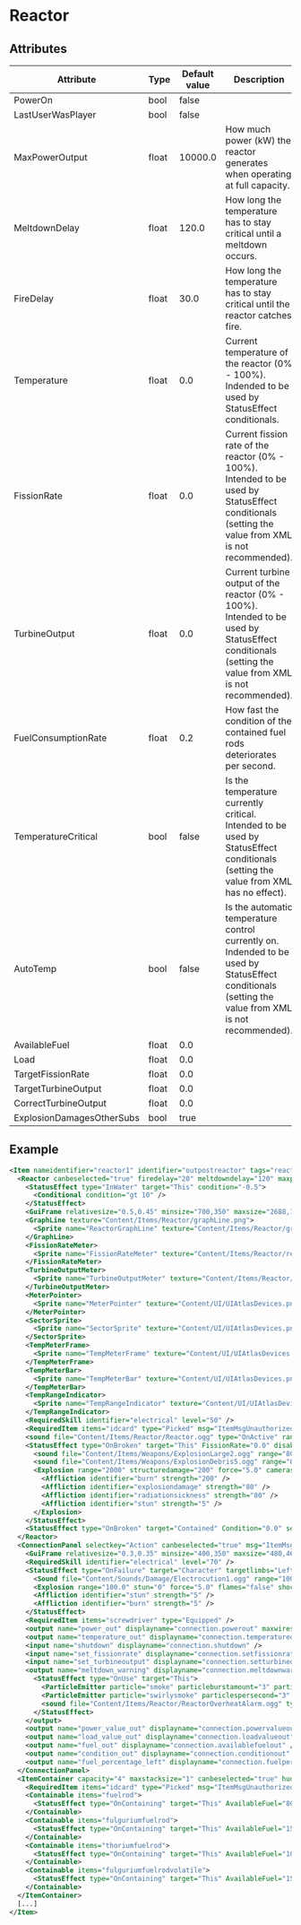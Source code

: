 # Reactor


## Attributes

| Attribute|Type|Default value|Description |
| ---|---|---|--- |
| PowerOn|bool|false| |
| LastUserWasPlayer|bool|false| |
| MaxPowerOutput|float|10000.0|How much power (kW) the reactor generates when operating at full capacity. |
| MeltdownDelay|float|120.0|How long the temperature has to stay critical until a meltdown occurs. |
| FireDelay|float|30.0|How long the temperature has to stay critical until the reactor catches fire. |
| Temperature|float|0.0|Current temperature of the reactor (0% - 100%). Indended to be used by StatusEffect conditionals. |
| FissionRate|float|0.0|Current fission rate of the reactor (0% - 100%). Intended to be used by StatusEffect conditionals (setting the value from XML is not recommended). |
| TurbineOutput|float|0.0|Current turbine output of the reactor (0% - 100%). Intended to be used by StatusEffect conditionals (setting the value from XML is not recommended). |
| FuelConsumptionRate|float|0.2|How fast the condition of the contained fuel rods deteriorates per second. |
| TemperatureCritical|bool|false|Is the temperature currently critical. Intended to be used by StatusEffect conditionals (setting the value from XML has no effect). |
| AutoTemp|bool|false|Is the automatic temperature control currently on. Indended to be used by StatusEffect conditionals (setting the value from XML is not recommended). |
| AvailableFuel|float|0.0| |
| Load|float|0.0| |
| TargetFissionRate|float|0.0| |
| TargetTurbineOutput|float|0.0| |
| CorrectTurbineOutput|float|0.0| |
| ExplosionDamagesOtherSubs|bool|true| |



## Example
```xml
<Item nameidentifier="reactor1" identifier="outpostreactor" tags="reactor" type="Reactor" linkable="true" category="Machine" damagedbyexplosions="true" scale="0.5" explosiondamagemultiplier="0.2">
  <Reactor canbeselected="true" firedelay="20" meltdowndelay="120" maxpoweroutput="20000" fuelconsumptionrate="0.2" vulnerabletoemp="false" msg="ItemMsgInteractSelect">
    <StatusEffect type="InWater" target="This" condition="-0.5">
      <Conditional condition="gt 10" />
    </StatusEffect>
    <GuiFrame relativesize="0.5,0.45" minsize="700,350" maxsize="2688,1166" anchor="Center" relativeoffset="0.1,0" style="ItemUI" />
    <GraphLine texture="Content/Items/Reactor/graphLine.png">
      <Sprite name="ReactorGraphLine" texture="Content/Items/Reactor/graphLine.png" sourcerect="0,0,32,32" />
    </GraphLine>
    <FissionRateMeter>
      <Sprite name="FissionRateMeter" texture="Content/Items/Reactor/reactor.png" sourcerect="603,817,441,240" origin="0.5,1" />
    </FissionRateMeter>
    <TurbineOutputMeter>
      <Sprite name="TurbineOutputMeter" texture="Content/Items/Reactor/reactor.png" sourcerect="603,817,441,240" origin="0.5,1" />
    </TurbineOutputMeter>
    <MeterPointer>
      <Sprite name="MeterPointer" texture="Content/UI/UIAtlasDevices.png" sourcerect="938,846,31,167 " origin="0.5,0.9" />
    </MeterPointer>
    <SectorSprite>
      <Sprite name="SectorSprite" texture="Content/UI/UIAtlasDevices.png" sourcerect="769,326,238,455" origin="0.95,0.5" />
    </SectorSprite>
    <TempMeterFrame>
      <Sprite name="TempMeterFrame" texture="Content/UI/UIAtlasDevices.png" sourcerect="92,517,59,265" origin="0,0" size="0.5,1" />
    </TempMeterFrame>
    <TempMeterBar>
      <Sprite name="TempMeterBar" texture="Content/UI/UIAtlasDevices.png" sourcerect="270,414,106,47" origin="0.5,0" />
    </TempMeterBar>
    <TempRangeIndicator>
      <Sprite name="TempRangeIndicator" texture="Content/UI/UIAtlasDevices.png" sourcerect="31,614,52,25" origin="0.5,0.5" size="0.6,0.6" />
    </TempRangeIndicator>
    <RequiredSkill identifier="electrical" level="50" />
    <RequiredItem items="idcard" type="Picked" msg="ItemMsgUnauthorizedAccess" ignoreineditor="true" />
    <sound file="Content/Items/Reactor/Reactor.ogg" type="OnActive" range="2000.0" volumeproperty="FissionRate" volume="0.02" loop="true" />
    <StatusEffect type="OnBroken" target="This" FissionRate="0.0" disabledeltatime="true">
      <sound file="Content/Items/Weapons/ExplosionLarge2.ogg" range="8000" selectionmode="All" />
      <sound file="Content/Items/Weapons/ExplosionDebris5.ogg" range="8000" />
      <Explosion range="2000" structuredamage="200" force="5.0" camerashake="200" flashrange="10000" flashduration="5.0" screencolor="255,255,255,255" screencolorrange="5000" screencolorduration="3.0">
        <Affliction identifier="burn" strength="200" />
        <Affliction identifier="explosiondamage" strength="80" />
        <Affliction identifier="radiationsickness" strength="80" />
        <Affliction identifier="stun" strength="5" />
      </Explosion>
    </StatusEffect>
    <StatusEffect type="OnBroken" target="Contained" Condition="0.0" setvalue="true" />
  </Reactor>
  <ConnectionPanel selectkey="Action" canbeselected="true" msg="ItemMsgRewireScrewdriver" hudpriority="10">
    <GuiFrame relativesize="0.3,0.35" minsize="400,350" maxsize="480,460" anchor="Center" style="ConnectionPanel" />
    <RequiredSkill identifier="electrical" level="70" />
    <StatusEffect type="OnFailure" target="Character" targetlimbs="LeftHand,RightHand">
      <Sound file="Content/Sounds/Damage/Electrocution1.ogg" range="1000" />
      <Explosion range="100.0" stun="0" force="5.0" flames="false" shockwave="false" sparks="true" underwaterbubble="false" />
      <Affliction identifier="stun" strength="5" />
      <Affliction identifier="burn" strength="5" />
    </StatusEffect>
    <RequiredItem items="screwdriver" type="Equipped" />
    <output name="power_out" displayname="connection.powerout" maxwires="1" />
    <output name="temperature_out" displayname="connection.temperatureout" />
    <input name="shutdown" displayname="connection.shutdown" />
    <input name="set_fissionrate" displayname="connection.setfissionrate" />
    <input name="set_turbineoutput" displayname="connection.setturbineoutput" />
    <output name="meltdown_warning" displayname="connection.meltdownwarning">
      <StatusEffect type="OnUse" target="This">
        <ParticleEmitter particle="smoke" particleburstamount="3" particleburstinterval="0.5" particlespersecond="2" scalemin="1" scalemax="2.5" anglemin="0" anglemax="359" velocitymin="-50" velocitymax="50" mincondition="15.0" maxcondition="50.0" />
        <ParticleEmitter particle="swirlysmoke" particlespersecond="3" scalemin="1" scalemax="2" anglemin="0" anglemax="360" velocitymin="0" velocitymax="10" />
        <sound file="Content/Items/Reactor/ReactorOverheatAlarm.ogg" type="OnUse" range="10000.0" loop="true" volume="1.0" />
      </StatusEffect>
    </output>
    <output name="power_value_out" displayname="connection.powervalueout" />
    <output name="load_value_out" displayname="connection.loadvalueout" />
    <output name="fuel_out" displayname="connection.availablefuelout" />
    <output name="condition_out" displayname="connection.conditionout" />
    <output name="fuel_percentage_left" displayname="connection.fuelpercentageout" />
  </ConnectionPanel>
  <ItemContainer capacity="4" maxstacksize="1" canbeselected="true" hudpos="0.5,0.15" slotsperrow="1" uilabel="FuelRods">
    <RequiredItem items="idcard" type="Picked" msg="ItemMsgUnauthorizedAccess" ignoreineditor="true" />
    <Containable items="fuelrod">
      <StatusEffect type="OnContaining" target="This" AvailableFuel="80.0" disabledeltatime="true" />
    </Containable>
    <Containable items="fulguriumfuelrod">
      <StatusEffect type="OnContaining" target="This" AvailableFuel="150.0" disabledeltatime="true" />
    </Containable>
    <Containable items="thoriumfuelrod">
      <StatusEffect type="OnContaining" target="This" AvailableFuel="100.0" disabledeltatime="true" />
    </Containable>
    <Containable items="fulguriumfuelrodvolatile">
      <StatusEffect type="OnContaining" target="This" AvailableFuel="150.0" disabledeltatime="true" />
    </Containable>
  </ItemContainer>
  [...]
</Item>
```

